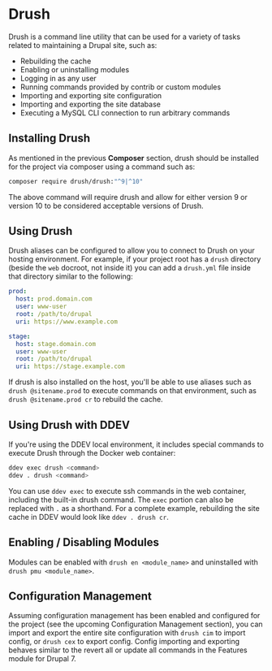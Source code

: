 # Drush

Drush is a command line utility that can be used for a variety of tasks related to maintaining a Drupal site, such as:

* Rebuilding the cache
* Enabling or uninstalling modules
* Logging in as any user
* Running commands provided by contrib or custom modules
* Importing and exporting site configuration
* Importing and exporting the site database
* Executing a MySQL CLI connection to run arbitrary commands

## Installing Drush

As mentioned in the previous **Composer** section, drush should be installed for the project via composer using a command such as:

```bash
composer require drush/drush:"^9|^10"
```

The above command will require drush and allow for either version 9 or version 10 to be considered acceptable versions of Drush.

## Using Drush

Drush aliases can be configured to allow you to connect to Drush on your hosting environment. For example, if your project root has a `drush` directory \(beside the `web` docroot, not inside it\) you can add a `drush.yml` file inside that directory similar to the following:

```yaml
prod:
  host: prod.domain.com
  user: www-user
  root: /path/to/drupal
  uri: https://www.example.com

stage:
  host: stage.domain.com
  user: www-user
  root: /path/to/drupal
  uri: https://stage.example.com
```

If drush is also installed on the host, you'll be able to use aliases such as `drush @sitename.prod` to execute commands on that environment, such as `drush @sitename.prod cr` to rebuild the cache.

## Using Drush with DDEV

If you're using the DDEV local environment, it includes special commands to execute Drush through the Docker web container:

```bash
ddev exec drush <command>
ddev . drush <command>
```

You can use `ddev exec` to execute ssh commands in the web container, including the built-in drush command. The `exec` portion can also be replaced with `.` as a shorthand. For a complete example, rebuilding the site cache in DDEV would look like `ddev . drush cr`.

## Enabling / Disabling Modules

Modules can be enabled with `drush en <module_name>` and uninstalled with `drush pmu <module_name>`.

## Configuration Management

Assuming configuration management has been enabled and configured for the project \(see the upcoming Configuration Management section\), you can import and export the entire site configuration with `drush cim` to import config, or `drush cex` to export config. Config importing and exporting behaves similar to the revert all or update all commands in the Features module for Drupal 7.

